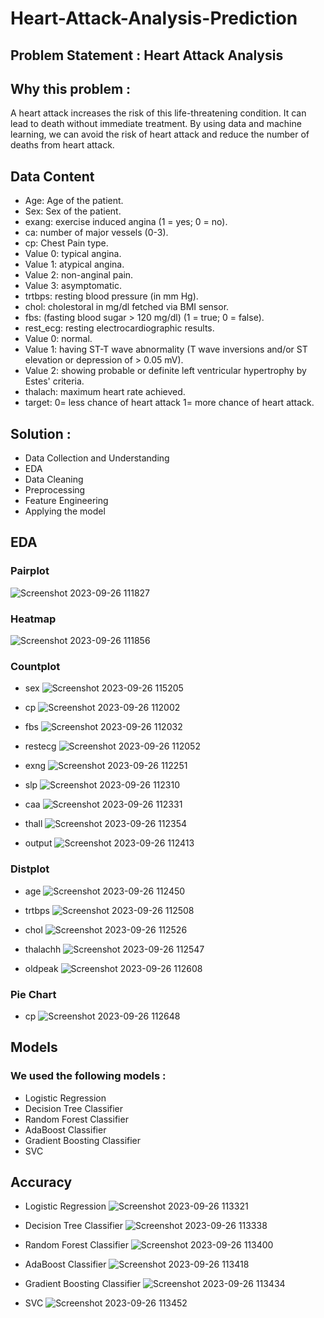 # Heart-Attack-Analysis-Prediction

## Problem Statement : Heart Attack Analysis 

## Why this problem : 
   A heart attack increases the risk of this life-threatening condition. It can lead to death without immediate treatment. By using data and machine learning, we can avoid the risk of heart attack and reduce the number of deaths from heart attack.
 
## Data Content
* Age: Age of the patient.
* Sex: Sex of the patient.
* exang: exercise induced angina (1 = yes; 0 = no).
* ca: number of major vessels (0-3).
* cp: Chest Pain type.
* Value 0: typical angina.
* Value 1: atypical angina.
* Value 2: non-anginal pain.
* Value 3: asymptomatic.
* trtbps: resting blood pressure (in mm Hg).
* chol: cholestoral in mg/dl fetched via BMI sensor.
* fbs: (fasting blood sugar > 120 mg/dl) (1 = true; 0 = false).
* rest_ecg: resting electrocardiographic results.
* Value 0: normal.
* Value 1: having ST-T wave abnormality (T wave inversions and/or ST elevation or depression of > 0.05 mV).
* Value 2: showing probable or definite left ventricular hypertrophy by Estes' criteria.
* thalach: maximum heart rate achieved.
* target: 0= less chance of heart attack 1= more chance of heart attack.

## Solution :
* Data Collection and Understanding
* EDA
* Data Cleaning
* Preprocessing
* Feature Engineering
* Applying the model

## EDA
### Pairplot
  ![Screenshot 2023-09-26 111827](https://github.com/RAUL1217/Heart-Attack-Prediction-Analysis/assets/142076300/b0e3c818-be46-41df-98c7-5666c89774d2)
  

### Heatmap
  ![Screenshot 2023-09-26 111856](https://github.com/RAUL1217/Heart-Attack-Prediction-Analysis/assets/142076300/f7f19636-82b0-44b7-b0b6-1e3f821cc14a)

  

### Countplot
* sex
  ![Screenshot 2023-09-26 115205](https://github.com/RAUL1217/Heart-Attack-Prediction-Analysis/assets/142076300/328f0e29-9e6b-4bc2-b90f-71dbc3806182)

* cp
  ![Screenshot 2023-09-26 112002](https://github.com/RAUL1217/Heart-Attack-Prediction-Analysis/assets/142076300/d09230a1-12e3-4651-a2d1-efb27f6bdf00)

* fbs
  ![Screenshot 2023-09-26 112032](https://github.com/RAUL1217/Heart-Attack-Prediction-Analysis/assets/142076300/9177e1c5-722b-4062-b85a-e0db7a41a477)

* restecg
  ![Screenshot 2023-09-26 112052](https://github.com/RAUL1217/Heart-Attack-Prediction-Analysis/assets/142076300/1f2c7cb6-12cd-43b5-9448-c33faec31325)

* exng
  ![Screenshot 2023-09-26 112251](https://github.com/RAUL1217/Heart-Attack-Prediction-Analysis/assets/142076300/9ad00b2f-e852-41e5-8e33-d083f6aa8d05)

* slp
  ![Screenshot 2023-09-26 112310](https://github.com/RAUL1217/Heart-Attack-Prediction-Analysis/assets/142076300/36af1440-86e4-46f9-9d80-e03970ad74b6)

* caa
  ![Screenshot 2023-09-26 112331](https://github.com/RAUL1217/Heart-Attack-Prediction-Analysis/assets/142076300/dd8ee790-74ab-4118-9bdf-14033625ebe8)

* thall
  ![Screenshot 2023-09-26 112354](https://github.com/RAUL1217/Heart-Attack-Prediction-Analysis/assets/142076300/32965724-ebc6-46a9-944c-c21596cc056d)

* output
  ![Screenshot 2023-09-26 112413](https://github.com/RAUL1217/Heart-Attack-Prediction-Analysis/assets/142076300/3274dd00-b083-49bd-b161-234544f4c9f2)


### Distplot
* age
  ![Screenshot 2023-09-26 112450](https://github.com/RAUL1217/Heart-Attack-Prediction-Analysis/assets/142076300/757dd0bd-85db-4c83-8eb8-42ad05243cba)

* trtbps
  ![Screenshot 2023-09-26 112508](https://github.com/RAUL1217/Heart-Attack-Prediction-Analysis/assets/142076300/9a5e2562-47ad-4022-afbf-e7fccba2c7c4)

* chol
  ![Screenshot 2023-09-26 112526](https://github.com/RAUL1217/Heart-Attack-Prediction-Analysis/assets/142076300/3eab81a7-b2a5-41e1-9ecc-7d2037dd98a9)

* thalachh
  ![Screenshot 2023-09-26 112547](https://github.com/RAUL1217/Heart-Attack-Prediction-Analysis/assets/142076300/40352507-c6e6-4f6c-a002-8b138dfd2759)

* oldpeak
  ![Screenshot 2023-09-26 112608](https://github.com/RAUL1217/Heart-Attack-Prediction-Analysis/assets/142076300/dc1772c8-cfa8-463d-8545-f29654fa5fac)

  
### Pie Chart
* cp
  ![Screenshot 2023-09-26 112648](https://github.com/RAUL1217/Heart-Attack-Prediction-Analysis/assets/142076300/b55c6bfd-b4e9-4145-bd09-d4410cc7a7e5)



## Models
### We used the following models :
* Logistic Regression
* Decision Tree Classifier
* Random Forest Classifier
* AdaBoost Classifier
* Gradient Boosting Classifier
* SVC

## Accuracy
* Logistic Regression
![Screenshot 2023-09-26 113321](https://github.com/RAUL1217/Heart-Attack-Prediction-Analysis/assets/142076300/72ecd2f2-717e-4c40-9ab8-e62e034f098e)

* Decision Tree Classifier
![Screenshot 2023-09-26 113338](https://github.com/RAUL1217/Heart-Attack-Prediction-Analysis/assets/142076300/dc5498b5-39fb-4102-b257-d237d2739a06)

* Random Forest Classifier
![Screenshot 2023-09-26 113400](https://github.com/RAUL1217/Heart-Attack-Prediction-Analysis/assets/142076300/ae760401-2c66-4fee-b71d-e634706c12ce)

* AdaBoost Classifier
![Screenshot 2023-09-26 113418](https://github.com/RAUL1217/Heart-Attack-Prediction-Analysis/assets/142076300/defb6caa-a9c3-410a-8d8b-77b92a2c5fb3)

* Gradient Boosting Classifier
![Screenshot 2023-09-26 113434](https://github.com/RAUL1217/Heart-Attack-Prediction-Analysis/assets/142076300/2363dd47-dc3e-4a03-abea-31814eb5c1f0)

* SVC
![Screenshot 2023-09-26 113452](https://github.com/RAUL1217/Heart-Attack-Prediction-Analysis/assets/142076300/aba18ae5-953e-4be3-aecc-f51d5da9a26b)






